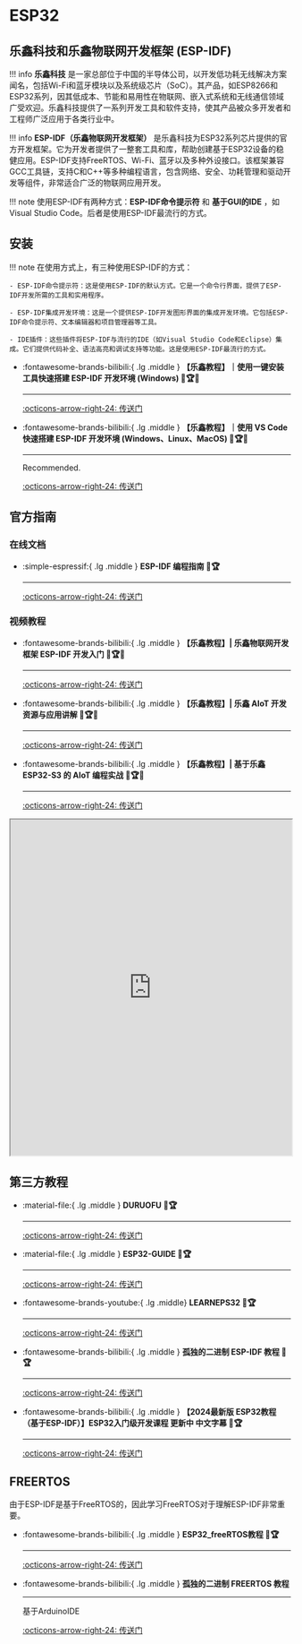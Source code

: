 # ESP32

## 乐鑫科技和乐鑫物联网开发框架 (ESP-IDF)

!!! info
    **乐鑫科技** 是一家总部位于中国的半导体公司，以开发低功耗无线解决方案闻名，包括Wi-Fi和蓝牙模块以及系统级芯片（SoC）。其产品，如ESP8266和ESP32系列，因其低成本、节能和易用性在物联网、嵌入式系统和无线通信领域广受欢迎。乐鑫科技提供了一系列开发工具和软件支持，使其产品被众多开发者和工程师广泛应用于各类行业中。

!!! info
    **ESP-IDF（乐鑫物联网开发框架）** 是乐鑫科技为ESP32系列芯片提供的官方开发框架。它为开发者提供了一整套工具和库，帮助创建基于ESP32设备的稳健应用。ESP-IDF支持FreeRTOS、Wi-Fi、蓝牙以及多种外设接口。该框架兼容GCC工具链，支持C和C++等多种编程语言，包含网络、安全、功耗管理和驱动开发等组件，非常适合广泛的物联网应用开发。

!!! note
    使用ESP-IDF有两种方式：**ESP-IDF命令提示符** 和 **基于GUI的IDE** ，如Visual Studio Code。后者是使用ESP-IDF最流行的方式。

## 安装

!!! note
    在使用方式上，有三种使用ESP-IDF的方式：

    - ESP-IDF命令提示符：这是使用ESP-IDF的默认方式。它是一个命令行界面，提供了ESP-IDF开发所需的工具和实用程序。

    - ESP-IDF集成开发环境：这是一个提供ESP-IDF开发图形界面的集成开发环境。它包括ESP-IDF命令提示符、文本编辑器和项目管理器等工具。

    - IDE插件：这些插件将ESP-IDF与流行的IDE（如Visual Studio Code和Eclipse）集成。它们提供代码补全、语法高亮和调试支持等功能。这是使用ESP-IDF最流行的方式。

<div class="grid cards" markdown>

-   :fontawesome-brands-bilibili:{ .lg .middle } __【乐鑫教程】｜使用一键安装工具快速搭建 ESP-IDF 开发环境 (Windows) 🎯🏆✅__

    ---

    [:octicons-arrow-right-24: <a href="https://www.bilibili.com/video/BV1to4y177ko/?spm_id_from=333.999.0.0&vd_source=5a427660f0337fedc22d4803661d493f" target="_blank"> 传送门 </a>](#)

-   :fontawesome-brands-bilibili:{ .lg .middle } __【乐鑫教程】｜使用 VS Code 快速搭建 ESP-IDF 开发环境 (Windows、Linux、MacOS) 🎯🏆✅__

    ---

    Recommended.

    [:octicons-arrow-right-24: <a href="https://www.bilibili.com/video/BV1V24y1T75n/?spm_id_from=333.999.0.0&vd_source=5a427660f0337fedc22d4803661d493f" target="_blank"> 传送门 </a>](#)

</div>

## 官方指南

### 在线文档

<div class="grid cards" markdown>

-   :simple-espressif:{ .lg .middle } __ESP-IDF 编程指南 🎯🏆__

    ---

    [:octicons-arrow-right-24: <a href="https://docs.espressif.com/projects/esp-idf/zh_CN/latest/esp32/index.html" target="_blank"> 传送门 </a>](#)

</div>  

### 视频教程

<div class="grid cards" markdown>

-   :fontawesome-brands-bilibili:{ .lg .middle } __【乐鑫教程】| 乐鑫物联网开发框架 ESP-IDF 开发入门 🎯🏆✅__

    ---

    [:octicons-arrow-right-24: <a href="https://www.bilibili.com/video/BV1tY4y1L7HV/?spm_id_from=333.999.0.0&vd_source=5a427660f0337fedc22d4803661d493f" target="_blank"> 传送门 </a>](#)

-   :fontawesome-brands-bilibili:{ .lg .middle } __【乐鑫教程】| 乐鑫 AIoT 开发资源与应用讲解 🎯🏆✅__

    ---

    [:octicons-arrow-right-24: <a href="https://www.bilibili.com/video/BV1uY411N7ns/?spm_id_from=333.999.0.0&vd_source=5a427660f0337fedc22d4803661d493f" target="_blank"> 传送门 </a>](#)

-   :fontawesome-brands-bilibili:{ .lg .middle } __【乐鑫教程】| 基于乐鑫 ESP32-S3 的 AIoT 编程实战 🎯🏆✅__

    ---

    [:octicons-arrow-right-24: <a href="https://www.bilibili.com/video/BV1Jr4y1E79s/?spm_id_from=333.999.0.0&vd_source=5a427660f0337fedc22d4803661d493f" target="_blank"> 传送门 </a>](#)

</div>

<iframe src="http://www.cuishuaiwen.com:7500/DEV/ESP32/OFFICIAL/briefing.pdf" width="100%" height="600px"></iframe> 

## 第三方教程

<div class="grid cards" markdown>

-   :material-file:{ .lg .middle } __DURUOFU 🎯🏆__

    ---

    [:octicons-arrow-right-24: <a href="https://www.duruofu.top/2024/01/30/4.%E7%A1%AC%E4%BB%B6%E7%9B%B8%E5%85%B3/MCU/ESP32/00.%E7%9B%AE%E5%BD%95/ESP32%E5%AD%A6%E4%B9%A0%E8%AE%A1%E5%88%92/" target="_blank"> 传送门 </a>](#)

-   :material-file:{ .lg .middle } __ESP32-GUIDE 🎯🏆__

    ---

    [:octicons-arrow-right-24: <a href="https://github.com/DuRuofu/ESP32-Guide" target="_blank"> 传送门 </a>](#)

-   :fontawesome-brands-youtube:{ .lg .middle} __LEARNEPS32 🎯🏆__

    ---

    [:octicons-arrow-right-24: <a href="https://learnesp32.com/videos/course-introduction/course-introduction" target="_blank"> 传送门 </a>](#)

-   :fontawesome-brands-bilibili:{ .lg .middle } __孤独的二进制 ESP-IDF 教程 🎯🏆__

    ---

    [:octicons-arrow-right-24: <a href="https://www.bilibili.com/video/BV1hM411k7zz/?spm_id_from=333.999.0.0" target="_blank"> 传送门 </a>](#)

-   :fontawesome-brands-bilibili:{ .lg .middle } __【2024最新版 ESP32教程（基于ESP-IDF）】ESP32入门级开发课程 更新中 中文字幕 🎯🏆__

    ---

    [:octicons-arrow-right-24: <a href="https://www.bilibili.com/video/BV1eRg7exEcT/?spm_id_from=333.788.recommend_more_video.0&vd_source=5a427660f0337fedc22d4803661d493f" target="_blank"> 传送门 </a>](#)

</div>

## FREERTOS

由于ESP-IDF是基于FreeRTOS的，因此学习FreeRTOS对于理解ESP-IDF非常重要。

<div class="grid cards" markdown>

-   :fontawesome-brands-bilibili:{ .lg .middle } __ESP32_freeRTOS教程 🎯🏆__

    ---

    [:octicons-arrow-right-24: <a href="https://www.bilibili.com/video/BV1Nb4y1q7xz/?spm_id_from=333.337.search-card.all.click&vd_source=5a427660f0337fedc22d4803661d493f" target="_blank"> 传送门 </a>](#)

-   :fontawesome-brands-bilibili:{ .lg .middle } __孤独的二进制 FREERTOS 教程__

    ---

    基于ArduinoIDE

    [:octicons-arrow-right-24: <a href="https://www.bilibili.com/video/BV1q54y1Z7ca/?spm_id_from=333.999.0.0&vd_source=5a427660f0337fedc22d4803661d493f" target="_blank"> 传送门 </a>](#)


</div>